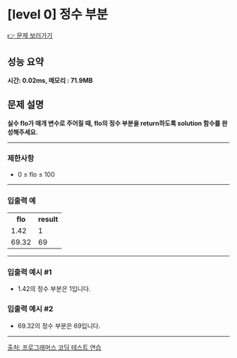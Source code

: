 <h1>[level 0] 정수 부분</h1>

<a href="https://school.programmers.co.kr/learn/courses/30/lessons/181850?language=java">👉 문제 보러가기</a>

<h2>성능 요약</h2>
<b>시간: 0.02ms, 메모리 : 71.9MB</b>

<h2>문제 설명</h2>
<b>실수 flo가 매개 변수로 주어질 때, flo의 정수 부분을 return하도록 solution 함수를 완성해주세요.</b><br>

<hr>

<h3>제한사항</h3>
<ul>
    <li>0 ≤ flo ≤ 100</li>
</ul>

<hr>

<h3>입출력 예</h3>
<table>
    <tr>
        <th>flo</th>
        <th>result</th>
    </tr>
    <tr>
        <td>1.42</td>
        <td>1</td>
    </tr>
    <tr>
        <td>69.32</td>
        <td>69</td>
    </tr>
</table>

<hr>

<h3>입출력 예시 #1</h3>
<ul>
    <li>1.42의 정수 부분은 1입니다.</li>
</ul>

<h3>입출력 예시 #2</h3>
<ul>
    <li>69.32의 정수 부분은 69입니다.</li>
</ul>

<hr>

<a href="https://school.programmers.co.kr/">출처: 프로그래머스 코딩 테스트 연습 </a>